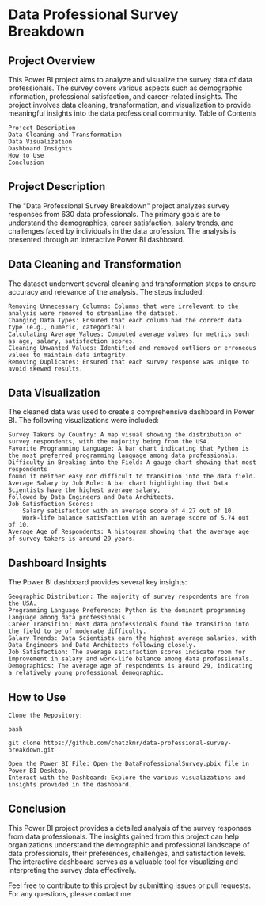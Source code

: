 # Data Professional Survey Breakdown
## Project Overview

This Power BI project aims to analyze and visualize the survey data of data professionals. The survey covers various aspects such as demographic information, professional satisfaction, and career-related insights. The project involves data cleaning, transformation, and visualization to provide meaningful insights into the data professional community.
Table of Contents

    Project Description
    Data Cleaning and Transformation
    Data Visualization
    Dashboard Insights
    How to Use
    Conclusion

## Project Description

The "Data Professional Survey Breakdown" project analyzes survey responses from 630 data professionals. The primary goals are to understand the demographics, career satisfaction, salary trends, and challenges faced by individuals in the data profession. The analysis is presented through an interactive Power BI dashboard.

## Data Cleaning and Transformation

The dataset underwent several cleaning and transformation steps to ensure accuracy and relevance of the analysis. The steps included:

    Removing Unnecessary Columns: Columns that were irrelevant to the analysis were removed to streamline the dataset.
    Changing Data Types: Ensured that each column had the correct data type (e.g., numeric, categorical).
    Calculating Average Values: Computed average values for metrics such as age, salary, satisfaction scores.
    Cleaning Unwanted Values: Identified and removed outliers or erroneous values to maintain data integrity.
    Removing Duplicates: Ensured that each survey response was unique to avoid skewed results.

## Data Visualization

The cleaned data was used to create a comprehensive dashboard in Power BI. The following visualizations were included:

    Survey Takers by Country: A map visual showing the distribution of survey respondents, with the majority being from the USA.
    Favorite Programming Language: A bar chart indicating that Python is the most preferred programming language among data professionals.
    Difficulty in Breaking into the Field: A gauge chart showing that most respondents 
    found it neither easy nor difficult to transition into the data field.
    Average Salary by Job Role: A bar chart highlighting that Data Scientists have the highest average salary, 
    followed by Data Engineers and Data Architects.
    Job Satisfaction Scores:
        Salary satisfaction with an average score of 4.27 out of 10.
        Work-life balance satisfaction with an average score of 5.74 out of 10.
    Average Age of Respondents: A histogram showing that the average age of survey takers is around 29 years.

## Dashboard Insights

The Power BI dashboard provides several key insights:

    Geographic Distribution: The majority of survey respondents are from the USA.
    Programming Language Preference: Python is the dominant programming language among data professionals.
    Career Transition: Most data professionals found the transition into the field to be of moderate difficulty.
    Salary Trends: Data Scientists earn the highest average salaries, with Data Engineers and Data Architects following closely.
    Job Satisfaction: The average satisfaction scores indicate room for improvement in salary and work-life balance among data professionals.
    Demographics: The average age of respondents is around 29, indicating a relatively young professional demographic.

## How to Use

    Clone the Repository:

    bash

    git clone https://github.com/chetzkmr/data-professional-survey-breakdown.git

    Open the Power BI File: Open the DataProfessionalSurvey.pbix file in Power BI Desktop.
    Interact with the Dashboard: Explore the various visualizations and insights provided in the dashboard.

## Conclusion

This Power BI project provides a detailed analysis of the survey responses from data professionals. The insights gained from this project can help organizations understand the demographic and professional landscape of data professionals, their preferences, challenges, and satisfaction levels. The interactive dashboard serves as a valuable tool for visualizing and interpreting the survey data effectively.

Feel free to contribute to this project by submitting issues or pull requests. For any questions, please contact me
